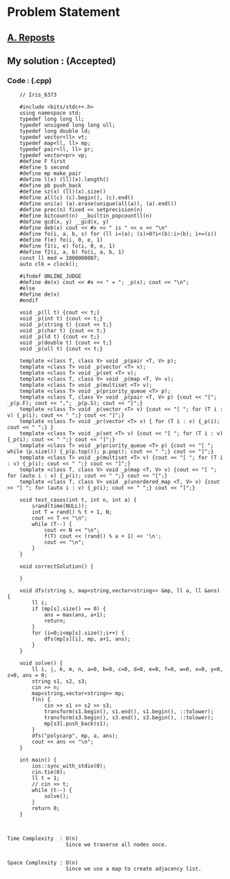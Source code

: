 # Problem Statement

## [A. Reposts](https://codeforces.com/problemset/problem/522/A)


## My solution :  (Accepted)

    
  
        
   ### Code : (.cpp)  
      
        // Iris_6373

        #include <bits/stdc++.h>
        using namespace std;
        typedef long long ll;
        typedef unsigned long long ull;
        typedef long double ld;
        typedef vector<ll> vt;
        typedef map<ll, ll> mp;
        typedef pair<ll, ll> pr;
        typedef vector<pr> vp;
        #define F first
        #define S second
        #define mp make_pair
        #define l(x) (ll)(x).length()
        #define pb push_back
        #define sz(x) (ll)(x).size()
        #define all(c) (c).begin(), (c).end()
        #define uni(a) (a).erase(unique(all(a)), (a).end())
        #define prec(n) fixed << setprecision(n)
        #define bitcount(n) __builtin_popcountll(n)
        #define gcd(x, y) __gcd(x, y)
        #define deb(x) cout << #x << " is " << x << "\n"
        #define fo(i, a, b, s) for (ll i=(a); (s)>0?i<(b):i>(b); i+=(s))
        #define f(e) fo(i, 0, e, 1)
        #define f1(i, e) fo(i, 0, e, 1)
        #define f2(i, a, b) fo(i, a, b, 1)
        const ll mod = 1000000007;
        auto clk = clock();

        #ifndef ONLINE_JUDGE
        #define de(x) cout << #x << " = "; _p(x); cout << "\n";
        #else
        #define de(x)
        #endif

        void _p(ll t) {cout << t;}
        void _p(int t) {cout << t;}
        void _p(string t) {cout << t;}
        void _p(char t) {cout << t;}
        void _p(ld t) {cout << t;}
        void _p(double t) {cout << t;}
        void _p(ull t) {cout << t;}

        template <class T, class V> void _p(pair <T, V> p);
        template <class T> void _p(vector <T> v);
        template <class T> void _p(set <T> v);
        template <class T, class V> void _p(map <T, V> v);
        template <class T> void _p(multiset <T> v);
        template <class T> void _p(priority_queue <T> p);
        template <class T, class V> void _p(pair <T, V> p) {cout << "{"; _p(p.F); cout << ","; _p(p.S); cout << "}";}
        template <class T> void _p(vector <T> v) {cout << "[ "; for (T i : v) {_p(i); cout << " ";} cout << "]";}
        template <class T> void _pr(vector <T> v) { for (T i : v) {_p(i); cout << " ";} }
        template <class T> void _p(set <T> v) {cout << "[ "; for (T i : v) {_p(i); cout << " ";} cout << "]";}
        template <class T> void _p(priority_queue <T> p) {cout << "[ "; while (p.size()) {_p(p.top()); p.pop(); cout << " ";} cout << "]";}
        template <class T> void _p(multiset <T> v) {cout << "[ "; for (T i : v) {_p(i); cout << " ";} cout << "]";}
        template <class T, class V> void _p(map <T, V> v) {cout << "[ "; for (auto i : v) {_p(i); cout << " ";} cout << "]";}
        template <class T, class V> void _p(unordered_map <T, V> v) {cout << "[ "; for (auto i : v) {_p(i); cout << " ";} cout << "]";}

        void test_cases(int t, int n, int a) {
            srand(time(NULL));
            int T = rand() % t + 1, N;
            cout << T << "\n";
            while (T--) {
                cout << N << "\n";
                f(T) cout << (rand() % a + 1) << '\n';
                cout << "\n";
            }
        }

        void correctSolution() {

        }

        void dfs(string s, map<string,vector<string>> &mp, ll a, ll &ans) {
            ll i;
            if (mp[s].size() == 0) {
                ans = max(ans, a+1);
                return;
            }
            for (i=0;i<mp[s].size();i++) {
                dfs(mp[s][i], mp, a+1, ans);
            }
        }

        void solve() {  
            ll i, j, k, m, n, a=0, b=0, c=0, d=0, e=0, f=0, w=0, x=0, y=0, z=0, ans = 0;
            string s1, s2, s3;
            cin >> n;
            map<string,vector<string>> mp;
            f(n) {
                cin >> s1 >> s2 >> s3;
                transform(s1.begin(), s1.end(), s1.begin(), ::tolower);
                transform(s3.begin(), s3.end(), s3.begin(), ::tolower);
                mp[s3].push_back(s1);
            }
            dfs("polycarp", mp, a, ans);
            cout << ans << "\n";
        }

        int main() {
            ios::sync_with_stdio(0);
            cin.tie(0);
            ll t = 1;
            // cin >> t;
            while (t--) {
                solve();
            }
            return 0;
        }   



    Time Complexity  : O(n)
                       Since we traverse all nodes once.
                       

    Space Complexity : O(n)  
                       Since we use a map to create adjacency list.
   
  
  
